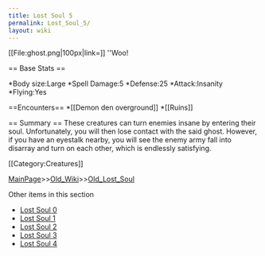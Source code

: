 ```yaml
---
title: Lost Soul 5
permalink: Lost_Soul_5/
layout: wiki
---
```

[[File:ghost.png|100px|link=]] ''Woo!

== Base Stats ==

*Body size:Large
*Spell Damage:5
*Defense:25
*Attack:Insanity
*Flying:Yes

==Encounters==
*[[Demon den overground]]
*[[Ruins]]

== Summary ==
These creatures can turn enemies insane by entering their soul. Unfortunately, you will then lose contact with the said ghost. However, if you have an eyestalk nearby, you will see the enemy army fall into disarray and turn on each other, which is endlessly satisfying.


[[Category:Creatures]]

[MainPage](/keeperrl_wiki/ "wikilink")>>[Old_Wiki](/keeperrl_wiki/Old_Wiki "wikilink")>>[Old_Lost_Soul](/keeperrl_wiki/Old_Lost_Soul "wikilink")

Other items in this section
-    [Lost Soul 0](/keeperrl_wiki/Lost_Soul_0 "wikilink")
-    [Lost Soul 1](/keeperrl_wiki/Lost_Soul_1 "wikilink")
-    [Lost Soul 2](/keeperrl_wiki/Lost_Soul_2 "wikilink")
-    [Lost Soul 3](/keeperrl_wiki/Lost_Soul_3 "wikilink")
-    [Lost Soul 4](/keeperrl_wiki/Lost_Soul_4 "wikilink")
